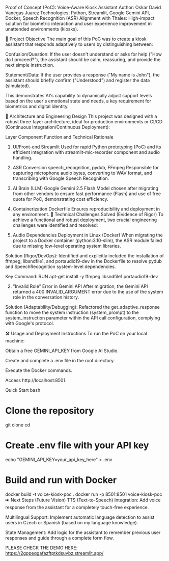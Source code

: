 Proof of Concept (PoC): Voice-Aware Kiosk Assistant
Author: Oskar David Vanegas Juarez
Technologies: Python, Streamlit, Google Gemini API, Docker, Speech Recognition (ASR)
Alignment with Thales: High-impact solution for biometric interaction and user experience improvement in unattended environments (kiosks).

🎯 Project Objective
The main goal of this PoC was to create a kiosk assistant that responds adaptively to users by distinguishing between:

Confusion/Question: If the user doesn't understand or asks for help ("How do I proceed?"), the assistant should be calm, reassuring, and provide the next simple instruction.

Statement/Data: If the user provides a response ("My name is John"), the assistant should briefly confirm ("Understood") and register the data (simulated).

This demonstrates AI's capability to dynamically adjust support levels based on the user's emotional state and needs, a key requirement for biometrics and digital identity.

🧠 Architecture and Engineering Design
This project was designed with a robust three-layer architecture, ideal for production environments or CI/CD (Continuous Integration/Continuous Deployment):

Layer	Component	Function and Technical Rationale
1. UI/Front-end	Streamlit	Used for rapid Python prototyping (PoC) and its efficient integration with streamlit-mic-recorder component and audio handling.
2. ASR Conversion	speech_recognition, pydub, FFmpeg	Responsible for capturing microphone audio bytes, converting to WAV format, and transcribing with Google Speech Recognition.
3. AI Brain (LLM)	Google Gemini 2.5 Flash	Model chosen after migrating from other vendors to ensure fast performance (Flash) and use of free quota for PoC, demonstrating cost efficiency.
4. Containerization	Dockerfile	Ensures reproducibility and deployment in any environment.
🧩 Technical Challenges Solved (Evidence of Rigor)
To achieve a functional and robust deployment, two crucial engineering challenges were identified and resolved:

1. Audio Dependencies Deployment in Linux (Docker)
When migrating the project to a Docker container (python:3.10-slim), the ASR module failed due to missing low-level operating system libraries.

Solution (Rigor/DevOps): Identified and explicitly included the installation of ffmpeg, libsndfile1, and portaudio19-dev in the Dockerfile to resolve pydub and SpeechRecognition system-level dependencies.

Key Command: RUN apt-get install -y ffmpeg libsndfile1 portaudio19-dev

2. "Invalid Role" Error in Gemini API
After migration, the Gemini API returned a 400 INVALID_ARGUMENT error due to the use of the system role in the conversation history.

Solution (Adaptability/Debugging): Refactored the get_adaptive_response function to move the system instruction (system_prompt) to the system_instruction parameter within the API call configuration, complying with Google's protocol.

🛠️ Usage and Deployment Instructions
To run the PoC on your local machine:

Obtain a free GEMINI_API_KEY from Google AI Studio.

Create and complete a .env file in the root directory.

Execute the Docker commands.

Access http://localhost:8501.

Quick Start
bash
# Clone the repository
git clone <repository-url>
cd <repository-directory>

# Create .env file with your API key
echo "GEMINI_API_KEY=your_api_key_here" > .env

# Build and run with Docker
docker build -t voice-kiosk-poc .
docker run -p 8501:8501 voice-kiosk-poc
⏭️ Next Steps (Future Vision)
TTS (Text-to-Speech) Integration: Add voice response from the assistant for a completely touch-free experience.

Multilingual Support: Implement automatic language detection to assist users in Czech or Spanish (based on my language knowledge).

State Management: Add logic for the assistant to remember previous user responses and guide through a complete form flow.



PLEASE CHECK THE DEMO HERE: https://2gppeqgafazftptkdsuvbz.streamlit.app/
